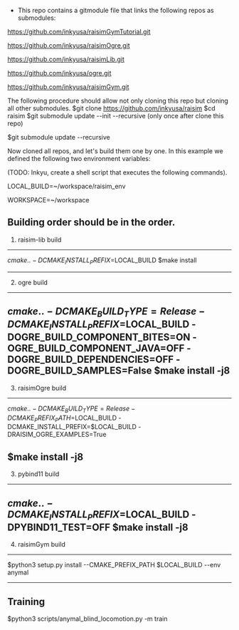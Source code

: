 *  This repo contains a gitmodule file that links the following repos as submodules:

https://github.com/inkyusa/raisimGymTutorial.git

https://github.com/inkyusa/raisimOgre.git

https://github.com/inkyusa/raisimLib.git

https://github.com/inkyusa/ogre.git

https://github.com/inkyusa/raisimGym.git

The following procedure should allow not only cloning this repo but cloning all other submodules.
$git clone https://github.com/inkyusa/raisim
$cd raisim
$git submodule update --init --recursive (only once after clone this repo)

$git submodule update --recursive

Now cloned all repos, and let's build them one by one. In this example we defined the following two environment variables:

(TODO: Inkyu, create a shell script that executes the following commands).

LOCAL_BUILD=~/workspace/raisim_env

WORKSPACE=~/workspace



Building order should be in the order.
-----------------------------
1. raisim-lib build
-----------------------------
$cmake .. -DCMAKE_INSTALL_PREFIX=$LOCAL_BUILD
$make install

-----------------------------
2. ogre build
-----------------------------
$cmake .. -DCMAKE_BUILD_TYPE=Release -DCMAKE_INSTALL_PREFIX=$LOCAL_BUILD -DOGRE_BUILD_COMPONENT_BITES=ON -OGRE_BUILD_COMPONENT_JAVA=OFF -DOGRE_BUILD_DEPENDENCIES=OFF -DOGRE_BUILD_SAMPLES=False
$make install -j8
-----------------------------
3. raisimOgre build
-----------------------------
$cmake .. -DCMAKE_BUILD_TYPE=Release -DCMAKE_PREFIX_PATH=$LOCAL_BUILD -DCMAKE_INSTALL_PREFIX=$LOCAL_BUILD -DRAISIM_OGRE_EXAMPLES=True

$make install -j8
-----------------------------
3. pybind11 build
-----------------------------
$cmake .. -DCMAKE_INSTALL_PREFIX=$LOCAL_BUILD -DPYBIND11_TEST=OFF
$make install -j8
-----------------------------
4. raisimGym build
-----------------------------
$python3 setup.py install --CMAKE_PREFIX_PATH $LOCAL_BUILD --env anymal

-----------------------------
Training
-----------------------------

$python3 scripts/anymal_blind_locomotion.py -m train

